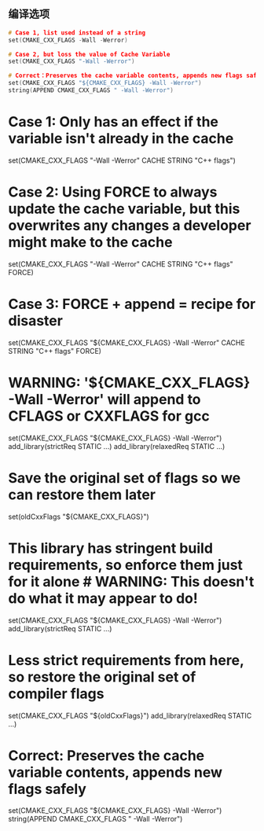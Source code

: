 ## 编译选项



```c
# Case 1, list used instead of a string 
set(CMAKE_CXX_FLAGS -Wall -Werror)

# Case 2, but loss the value of Cache Variable 
set(CMAKE_CXX_FLAGS "-Wall -Werror")

# Correct：Preserves the cache variable contents, appends new flags safely
set(CMAKE_CXX_FLAGS "${CMAKE_CXX_FLAGS} -Wall -Werror") 
string(APPEND CMAKE_CXX_FLAGS " -Wall -Werror")
```

# Case 1: Only has an effect if the variable isn't already in the cache 
set(CMAKE_CXX_FLAGS "-Wall -Werror" CACHE STRING "C++ flags")

# Case 2: Using FORCE to always update the cache variable, but this overwrites any changes a developer might make to the cache 
set(CMAKE_CXX_FLAGS "-Wall -Werror" CACHE STRING "C++ flags" FORCE)

# Case 3: FORCE + append = recipe for disaster
set(CMAKE_CXX_FLAGS "${CMAKE_CXX_FLAGS} -Wall -Werror" CACHE STRING "C++ flags" FORCE)

# WARNING: '${CMAKE_CXX_FLAGS} -Wall -Werror' will append to CFLAGS or CXXFLAGS for gcc
set(CMAKE_CXX_FLAGS "${CMAKE_CXX_FLAGS} -Wall -Werror") 
add_library(strictReq STATIC ...)
add_library(relaxedReq STATIC ...)

# Save the original set of flags so we can restore them later 
set(oldCxxFlags "${CMAKE_CXX_FLAGS}")

# This library has stringent build requirements, so enforce them just for it alone # WARNING: This doesn't do what it may appear to do! 
set(CMAKE_CXX_FLAGS "${CMAKE_CXX_FLAGS} -Wall -Werror") 
add_library(strictReq STATIC ...)

# Less strict requirements from here, so restore the original set of compiler flags
set(CMAKE_CXX_FLAGS "${oldCxxFlags}")
add_library(relaxedReq STATIC ...)

# Correct: Preserves the cache variable contents, appends new flags safely 
set(CMAKE_CXX_FLAGS "${CMAKE_CXX_FLAGS} -Wall -Werror")
string(APPEND CMAKE_CXX_FLAGS " -Wall -Werror")